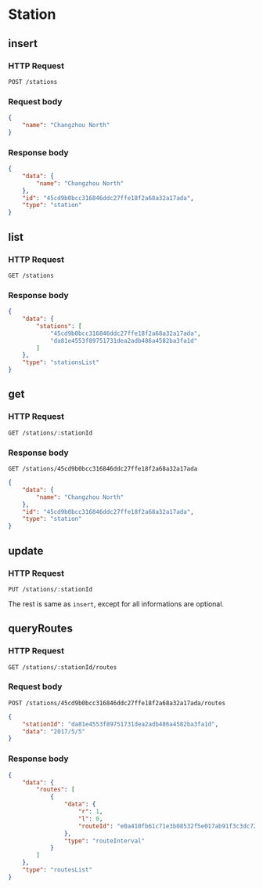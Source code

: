 # Station

## insert

### HTTP Request

```
POST /stations
```

### Request body

```json
{
    "name": "Changzhou North"
}
```

### Response body

```json
{
    "data": {
        "name": "Changzhou North"
    },
    "id": "45cd9b0bcc316846ddc27ffe18f2a68a32a17ada",
    "type": "station"
}
```

## list

### HTTP Request

```
GET /stations
```

### Response body
```json
{
    "data": {
        "stations": [
            "45cd9b0bcc316846ddc27ffe18f2a68a32a17ada",
            "da81e4553f89751731dea2adb486a4582ba3fa1d"
        ]
    },
    "type": "stationsList"
}
```

## get

### HTTP Request

```
GET /stations/:stationId
```

### Response body
```
GET /stations/45cd9b0bcc316846ddc27ffe18f2a68a32a17ada
```
```json
{
    "data": {
        "name": "Changzhou North"
    },
    "id": "45cd9b0bcc316846ddc27ffe18f2a68a32a17ada",
    "type": "station"
}
```

## update

### HTTP Request

```
PUT /stations/:stationId
```

The rest is same as `insert`, except for all informations are optional.

## queryRoutes

### HTTP Request

```
GET /stations/:stationId/routes
```

### Request body

```
POST /stations/45cd9b0bcc316846ddc27ffe18f2a68a32a17ada/routes
```

```json
{
    "stationId": "da81e4553f89751731dea2adb486a4582ba3fa1d",
    "data": "2017/5/5"
}
```

### Response body

```json
{
    "data": {
        "routes": [
            {
                "data": {
                    "r": 1,
                    "l": 0,
                    "routeId": "e0a410fb61c71e3b08532f5e017ab91f3c3dc727"
                },
                "type": "routeInterval"
            }
        ]
    },
    "type": "routesList"
}
```
